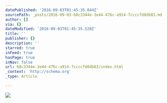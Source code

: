 ```yaml
---
datePublished: '2016-09-03T01:45:35.844Z'
sourcePath: _posts/2016-09-03-68c3344e-3e44-476c-a914-7ccccfd0db83.md
author: []
via: {}
dateModified: '2016-09-03T01:45:35.520Z'
title: ''
publisher: {}
description: ''
starred: true
inFeed: true
hasPage: true
inNav: false
url: 68c3344e-3e44-476c-a914-7ccccfd0db83/index.html
_context: 'http://schema.org'
_type: Article

---
```

![](https://the-grid-user-content.s3-us-west-2.amazonaws.com/acc268d5-2558-472b-b7dc-47a8c13121a5.jpg)